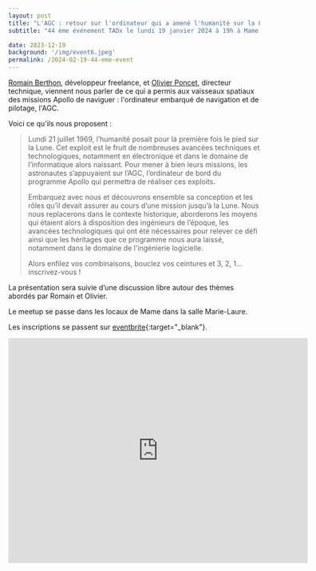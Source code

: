 ```yaml
---
layout: post
title: "L'AGC : retour sur l'ordinateur qui a amené l'humanité sur la Lune"
subtitle: "44 ème événement TADx le lundi 19 janvier 2024 à 19h à Mame (Tours, 37)"

date: 2023-12-19
background: '/img/event6.jpeg'
permalink: /2024-02-19-44-eme-event
---
```

[Romain Berthon](https://www.linkedin.com/in/romain-berthon/), développeur freelance, et [Olivier Poncet](https://www.linkedin.com/in/olivier-poncet-33369010/), directeur technique, viennent nous parler de ce qui a permis aux vaisseaux spatiaux des missions Apollo de naviguer : l'ordinateur embarqué de navigation et de pilotage, l'AGC.

Voici ce qu'ils nous proposent :
>Lundi 21 juillet 1969, l’humanité posait pour la première fois le pied sur la Lune. Cet exploit est le fruit de nombreuses avancées techniques et technologiques, notamment en électronique et dans le domaine de l’informatique alors naissant. Pour mener à bien leurs missions, les astronautes s’appuyaient sur l’AGC, l’ordinateur de bord du programme Apollo qui permettra de réaliser ces exploits.  
>
>Embarquez avec nous et découvrons ensemble sa conception et les rôles qu’il devait assurer au cours d’une mission jusqu’à la Lune. Nous nous replacerons dans le contexte historique, aborderons les moyens qui étaient alors à disposition des ingénieurs de l’époque, les avancées technologiques qui ont été nécessaires pour relever ce défi ainsi que les héritages que ce programme nous aura laissé, notamment dans le domaine de l'ingénierie logicielle.
>
>Alors enfilez vos combinaisons, bouclez vos ceintures et 3, 2, 1... inscrivez-vous !

La présentation sera suivie d’une discussion libre autour des thèmes abordés par Romain et Olivier.

Le meetup se passe dans les locaux de Mame dans la salle Marie-Laure.

Les inscriptions se passent sur [eventbrite](https://www.eventbrite.fr/e/billets-tadx-lagc-retour-sur-lordinateur-qui-a-amene-lhumanite-sur-la-lune-822646757597){:target="_blank"}.

<iframe src="https://www.google.com/maps/embed?pb=!1m14!1m8!1m3!1d5401.937664338934!2d0.668619!3d47.393041!3m2!1i1024!2i768!4f13.1!3m3!1m2!1s0x0%3A0xf59dd58d55f79b77!2sMAME!5e0!3m2!1sfr!2sfr!4v1572774528763!5m2!1sfr!2sfr" width="600" height="450" frameborder="0" style="border:0;" allowfullscreen=""></iframe>